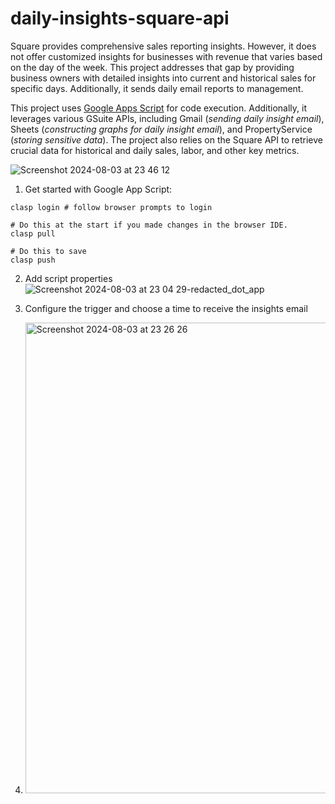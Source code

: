 # daily-insights-square-api

Square provides comprehensive sales reporting insights. However, it does not offer customized insights for businesses with revenue that varies based on the day of the week. This project addresses that gap by providing business owners with detailed insights into current and historical sales for specific days. Additionally, it sends daily email reports to management.

This project uses [Google Apps Script](https://www.google.com/script/start/) for code execution. Additionally, it leverages various GSuite APIs, including Gmail (_sending daily insight email_), Sheets (_constructing graphs for daily insight email_), and PropertyService (_storing sensitive data_). The project also relies on the Square API to retrieve crucial data for historical and daily sales, labor, and other key metrics.


![Screenshot 2024-08-03 at 23 46 12](https://github.com/user-attachments/assets/e01f3690-dfcc-421b-af7a-48d5184618cc)

1. Get started with Google App Script: 
```
clasp login # follow browser prompts to login

# Do this at the start if you made changes in the browser IDE.
clasp pull

# Do this to save
clasp push
```


2. Add script properties
![Screenshot 2024-08-03 at 23 04 29-redacted_dot_app](https://github.com/user-attachments/assets/959d967c-d199-49cb-8ef5-48a185f8ff2f)

3. Configure the trigger and choose a time to receive the insights email
4. <img width="753" alt="Screenshot 2024-08-03 at 23 26 26" src="https://github.com/user-attachments/assets/ec77bd74-b744-4220-9787-5c6517374f25">


